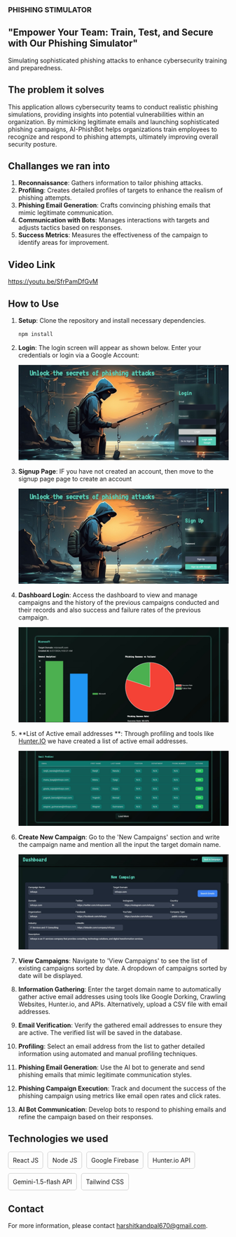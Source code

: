 ### PHISHING STIMULATOR

## "Empower Your Team: Train, Test, and Secure with Our Phishing Simulator"

Simulating sophisticated phishing attacks to enhance cybersecurity training and preparedness.

## The problem it solves

This application allows cybersecurity teams to conduct realistic phishing simulations, providing insights into potential vulnerabilities within an organization. By mimicking legitimate emails and launching sophisticated phishing campaigns, AI-PhishBot helps organizations train employees to recognize and respond to phishing attempts, ultimately improving overall security posture.

## Challanges we ran into

1. **Reconnaissance**: Gathers information to tailor phishing attacks.
2. **Profiling**: Creates detailed profiles of targets to enhance the realism of phishing attempts.
3. **Phishing Email Generation**: Crafts convincing phishing emails that mimic legitimate communication.
4. **Communication with Bots**: Manages interactions with targets and adjusts tactics based on responses.
5. **Success Metrics**: Measures the effectiveness of the campaign to identify areas for improvement.

## Video Link
 https://youtu.be/SfrPamDfGvM

## How to Use

1. **Setup**: Clone the repository and install necessary dependencies.
    ```sh
    npm install
    ```

2. **Login**: The login screen will appear as shown below. Enter your credentials or login via a Google Account:

   ![Login Screen](images/IMAGE1.jpg)

2. **Signup Page**: IF you have not created an account, then move to the signup page page to create an account
   
   ![Signup Screen](images/IMAGE2.jpg)
   
3. **Dashboard Login**: Access the dashboard to view and manage campaigns and the history of the previous campaigns conducted and their records and also success and failure rates of the previous campaign.
   
   ![Dashboard Screen](images/IMAGE3.jpg)

4. **List of Active email addresses **: Through profiling and tools like [Hunter.IO](https://hunter.io/) we have created a list of active email addresses.

   ![Profiling](images/IMAGE4.jpg)
    
6. **Create New Campaign**: Go to the 'New Campaigns' section and write the campaign name and mention all the input the target domain name.

   ![New Campaign](images/IMAGE5.jpg)

8. **View Campaigns**: Navigate to 'View Campaigns' to see the list of existing campaigns sorted by date. A dropdown of campaigns sorted by date will be displayed.

9. **Information Gathering**: Enter the target domain name to automatically gather active email addresses using tools like Google Dorking, Crawling Websites, Hunter.io, and APIs. Alternatively, upload a CSV file with email addresses.

10. **Email Verification**: Verify the gathered email addresses to ensure they are active. The verified list will be saved in the database.

11. **Profiling**: Select an email address from the list to gather detailed information using automated and manual profiling techniques.

12. **Phishing Email Generation**: Use the AI bot to generate and send phishing emails that mimic legitimate communication styles.

13. **Phishing Campaign Execution**: Track and document the success of the phishing campaign using metrics like email open rates and click rates.

14. **AI Bot Communication**: Develop bots to respond to phishing emails and refine the campaign based on their responses.

## Technologies we used

<div style="display: flex; flex-wrap: wrap; gap: 10px;">
  <div style="border: 1px solid #ccc; padding: 10px; border-radius: 5px;">
   React JS
  </div>
  <div style="border: 1px solid #ccc; padding: 10px; border-radius: 5px;">
    Node JS
  </div>
  <div style="border: 1px solid #ccc; padding: 10px; border-radius: 5px;">
    Google Firebase
  </div>
  <div style="border: 1px solid #ccc; padding: 10px; border-radius: 5px;">
    Hunter.io API
  </div>
  <div style="border: 1px solid #ccc; padding: 10px; border-radius: 5px;">
    Gemini-1.5-flash API
  </div>
  <div style="border: 1px solid #ccc; padding: 10px; border-radius: 5px;">
    Tailwind CSS
  </div>
</div>


## Contact

For more information, please contact [harshitkandpal670@gmail.com](mailto:harshitkandpal670@gmail.com).

